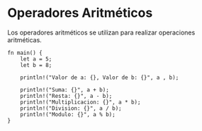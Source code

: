 # Operadores Aritméticos 

Los operadores aritméticos se utilizan para realizar operaciones aritméticas.

```rust, editable
fn main() {
    let a = 5;
    let b = 8;
    
    println!("Valor de a: {}, Valor de b: {}", a , b);

    println!("Suma: {}", a + b);
    println!("Resta: {}", a - b);
    println!("Multiplicacion: {}", a * b);
    println!("Division: {}", a / b);
    println!("Modulo: {}", a % b);
}
```